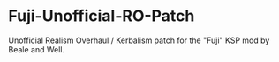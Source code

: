 # Fuji-Unofficial-RO-Patch
Unofficial Realism Overhaul / Kerbalism patch for the "Fuji" KSP mod by Beale and Well.
